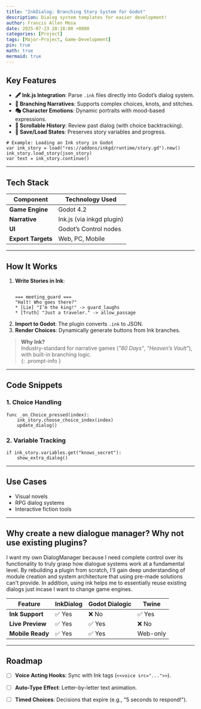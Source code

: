```yaml
---
title: "InkDialog: Branching Story System for Godot"
description: Dialog system templates for easier development!
author: Francis Allen Mesa
date: 2025-07-23 10:18:00 +0800
categories: [Project]
tags: [Major-Project, Game-Development]
pin: true
math: true
mermaid: true
---
```


## **Key Features**  
- **🖋️ Ink.js Integration**: Parse `.ink` files directly into Godot’s dialog system.  
- **🌳 Branching Narratives**: Supports complex choices, knots, and stitches.  
- **🎭 Character Emotions**: Dynamic portraits with mood-based expressions.  
- **📜 Scrollable History**: Review past dialog (with choice backtracking).  
- **💾 Save/Load States**: Preserves story variables and progress.  

```gdscript
# Example: Loading an Ink story in Godot
var ink_story = load("res://addons/inkgd/runtime/story.gd").new()
ink_story.load_story(json_story)
var text = ink_story.continue()
```

---

## **Tech Stack**  

| Component          | Technology Used           |
|--------------------|---------------------------|
| **Game Engine**    | Godot 4.2                 |
| **Narrative**      | Ink.js (via inkgd plugin) |
| **UI**             | Godot’s Control nodes     |
| **Export Targets** | Web, PC, Mobile           |

---

## **How It Works**  
1. **Write Stories in Ink**:  
   ```ink
   
   === meeting_guard ===
   "Halt! Who goes there?"
   * [Lie] "I’m the king!" -> guard_laughs
   * [Truth] "Just a traveler." -> allow_passage
   
   ```
2. **Import to Godot**: The plugin converts `.ink` to JSON.  
3. **Render Choices**: Dynamically generate buttons from Ink branches.  

> **Why Ink?**  
> Industry-standard for narrative games (*"80 Days"*, *"Heaven’s Vault"*), with built-in branching logic.  
{: .prompt-info }

---

## **Code Snippets**  
### 1. **Choice Handling**  
```gdscript
func _on_Choice_pressed(index):
    ink_story.choose_choice_index(index)
    update_dialog()
```

### 2. **Variable Tracking**  
```gdscript
if ink_story.variables.get("knows_secret"):
    show_extra_dialog()
```

---

## **Use Cases**  
- Visual novels  
- RPG dialog systems  
- Interactive fiction tools  

<!-- **Demo**: [Web Export Playable Here](#) | **GitHub**: [inkgd Plugin Setup](#)   -->

---
## **Why create a new dialogue manager? Why not use existing plugins?**
I want my own DialogManager because I need complete control over its functionality to truly grasp how dialogue systems work at a fundamental level. By rebuilding a plugin from scratch, I'll gain deep understanding of module creation and system architecture that using pre-made solutions can't provide. In addition, using ink helps me to essentially reuse existing dialogs just incase I want to change game engines.

| Feature          | InkDialog | Godot Dialogic | Twine    |
|------------------|-----------|----------------|--------|
| **Ink Support**  | ✅ Yes     | ❌ No           | ✅ Yes    |
| **Live Preview** | ✅ Yes     | ✅ Yes          | ❌ No     |
| **Mobile Ready** | ✅ Yes     | ✅ Yes          | Web-only |

---

## **Roadmap**  
- [ ] **Voice Acting Hooks**: Sync with Ink tags (`<<voice src="...">>`).  
- [ ] **Auto-Type Effect**: Letter-by-letter text animation.  
- [ ] **Timed Choices**: Decisions that expire (e.g., "5 seconds to respond!").  


